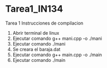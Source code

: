 # Tarea1_IN134
Tarea 1
Instrucciones de compilacion
1. Abrir terminal de linux
2. Ejecutar comando g++ mani.cpp -o ./mani
3. Ejecutar comando ./mani
4. Se creara el baraja.dat
5. Ejecutar comando g++ main.cpp -o ./main
6. Ejecutar comando ./main